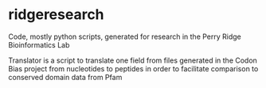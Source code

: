 # ridgeresearch
Code, mostly python scripts, generated for research in the Perry Ridge Bioinformatics Lab

Translator is a script to translate one field from files generated in the Codon Bias project from nucleotides to peptides
in order to facilitate comparison to conserved domain data from Pfam 
